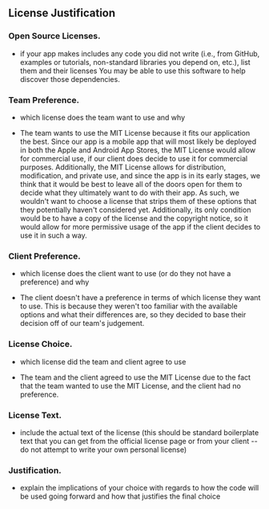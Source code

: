 ## License Justification

### Open Source Licenses. 
* if your app makes includes any code you did not write (i.e., from GitHub, examples or tutorials, non-standard libraries you depend on, etc.), list them and their licenses
You may be able to use this software to help discover those dependencies.

### Team Preference. 
* which license does the team want to use and why

* The team wants to use the MIT License because it fits our application the best. Since our app is a mobile app that will most likely be deployed in both the Apple and Android App Stores, the MIT License would allow for commercial use, if our client does decide to use it for commercial purposes. Additionally, the MIT License allows for distribution, modification, and private use, and since the app is in its early stages, we think that it would be best to leave all of the doors open for them to decide what they ultimately want to do with their app. As such, we wouldn't want to choose a license that strips them of these options that they potentially haven't considered yet. Additionally, its only condition would be to have a copy of the license and the copyright notice, so it would allow for more permissive usage of the app if the client decides to use it in such a way.

### Client Preference. 
* which license does the client want to use (or do they not have a preference) and why

* The client doesn't have a preference in terms of which license they want to use. This is because they weren't too familiar with the available options and what their differences are, so they decided to base their decision off of our team's judgement.  

### License Choice. 
* which license did the team and client agree to use

* The team and the client agreed to use the MIT License due to the fact that the team wanted to use the MIT License, and the client had no preference. 

### License Text. 
* include the actual text of the license (this should be standard boilerplate text that you can get from the official license page or from your client -- do not attempt to write your own personal license)

### Justification. 
* explain the implications of your choice with regards to how the code will be used going forward and how that justifies the final choice